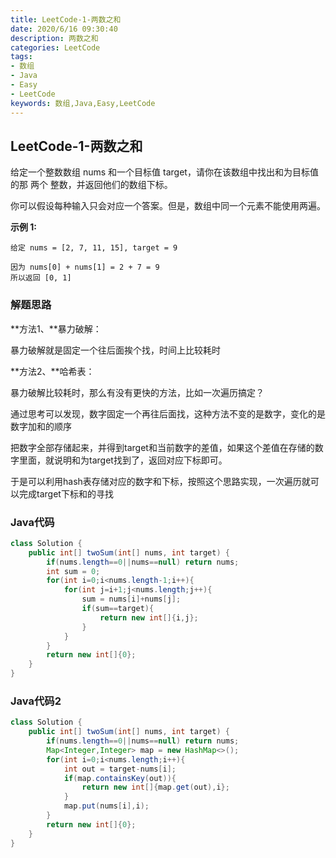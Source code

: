 ```yaml
---
title: LeetCode-1-两数之和
date: 2020/6/16 09:30:40
description: 两数之和
categories: LeetCode
tags: 
- 数组
- Java
- Easy
- LeetCode
keywords: 数组,Java,Easy,LeetCode
---
```


## LeetCode-1-两数之和

给定一个整数数组 nums 和一个目标值 target，请你在该数组中找出和为目标值的那 两个 整数，并返回他们的数组下标。

你可以假设每种输入只会对应一个答案。但是，数组中同一个元素不能使用两遍。

 <!--more-->

**示例 1:**

```
给定 nums = [2, 7, 11, 15], target = 9

因为 nums[0] + nums[1] = 2 + 7 = 9
所以返回 [0, 1]
```

### 解题思路

**方法1、**暴力破解：

暴力破解就是固定一个往后面挨个找，时间上比较耗时

**方法2、**哈希表：

暴力破解比较耗时，那么有没有更快的方法，比如一次遍历搞定？

通过思考可以发现，数字固定一个再往后面找，这种方法不变的是数字，变化的是数字加和的顺序

把数字全部存储起来，并得到target和当前数字的差值，如果这个差值在存储的数字里面，就说明和为target找到了，返回对应下标即可。

于是可以利用hash表存储对应的数字和下标，按照这个思路实现，一次遍历就可以完成target下标和的寻找

### Java代码

```java
class Solution {
    public int[] twoSum(int[] nums, int target) {
        if(nums.length==0||nums==null) return nums;
        int sum = 0;
        for(int i=0;i<nums.length-1;i++){
            for(int j=i+1;j<nums.length;j++){
                sum = nums[i]+nums[j];
                if(sum==target){
                    return new int[]{i,j};
                }
            }
        }
        return new int[]{0};
    }
}
```

### Java代码2

```java
class Solution {
    public int[] twoSum(int[] nums, int target) {
        if(nums.length==0||nums==null) return nums;
        Map<Integer,Integer> map = new HashMap<>();
        for(int i=0;i<nums.length;i++){
            int out = target-nums[i];
            if(map.containsKey(out)){
                return new int[]{map.get(out),i};
            }
            map.put(nums[i],i);
        }
        return new int[]{0};
    }
}
```

